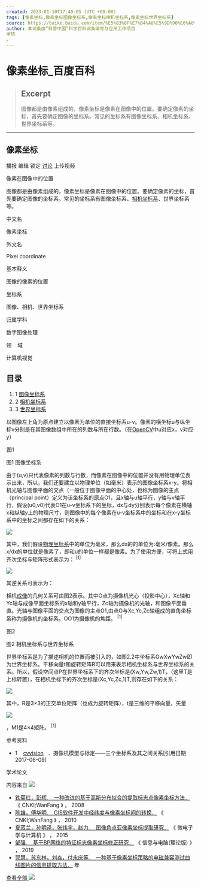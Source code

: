 ```yaml
---
created: 2023-01-10T17:40:05 (UTC +08:00)
tags: [像素坐标,像素坐标图像坐标系,像素坐标相机坐标系,像素坐标世界坐标系]
source: https://baike.baidu.com/item/%E5%83%8F%E7%B4%A0%E5%9D%90%E6%A0%87/5372225?fr=aladdin
author: 本词条由“科普中国”科学百科词条编写与应用工作项目
审核
。
---
```


# 像素坐标_百度百科

> ## Excerpt
> 图像都是由像素组成的，像素坐标是像素在图像中的位置。要确定像素的坐标，首先要确定图像的坐标系。常见的坐标系有图像坐标系、相机坐标系、世界坐标系等。

---
## 像素坐标

播报 编辑 锁定 [讨论](https://baike.baidu.com/planet/talk?lemmaId=5372225&fromModule=lemma_right-issue-btn) 上传视频

像素在图像中的位置

图像都是由像素组成的，像素坐标是像素在图像中的位置。要确定像素的坐标，首先要确定图像的坐标系。常见的坐标系有图像坐标系、[相机坐标系](https://baike.baidu.com/item/%E7%9B%B8%E6%9C%BA%E5%9D%90%E6%A0%87%E7%B3%BB/3677748?fromModule=lemma_inlink)、世界坐标系等。

中文名

像素坐标

外文名

Pixel coordinate

基本释义

图像的像素的位置

坐标系

图像、相机、世界坐标系

归属学科

数字图像处理

领    域

计算机视觉

## 目录

1.  1 [图像坐标系](https://baike.baidu.com/item/%E5%83%8F%E7%B4%A0%E5%9D%90%E6%A0%87/5372225?fr=aladdin#1)
2.  2 [相机坐标系](https://baike.baidu.com/item/%E5%83%8F%E7%B4%A0%E5%9D%90%E6%A0%87/5372225?fr=aladdin#2)
3.  3 [世界坐标系](https://baike.baidu.com/item/%E5%83%8F%E7%B4%A0%E5%9D%90%E6%A0%87/5372225?fr=aladdin#3)

以图像左上角为原点建立以像素为单位的直接坐标系u-v。像素的横坐标u与纵坐标v分别是在其图像数组中所在的列数与所在行数。（在[OpenCV](https://baike.baidu.com/item/OpenCV?fromModule=lemma_inlink)中u对应x，v对应y）

 [![图1 ](data:image/png;base64,iVBORw0KGgoAAAANSUhEUgAAAAEAAAABCAMAAAAoyzS7AAAAGXRFWHRTb2Z0d2FyZQBBZG9iZSBJbWFnZVJlYWR5ccllPAAAAAZQTFRF9fX1AAAA0VQI3QAAAAxJREFUeNpiYAAIMAAAAgABT21Z4QAAAABJRU5ErkJggg==)](https://baike.baidu.com/pic/%E5%83%8F%E7%B4%A0%E5%9D%90%E6%A0%87/5372225/0/a08b87d6277f9e2f457be35c1530e924b899f31c?fr=lemma&fromModule=lemma_content-image&ct=single "图1 ")图1

图1 图像坐标系

由于(u,v)只代表像素的列数与行数，而像素在图像中的位置并没有用物理单位表示出来，所以，我们还要建立以物理单位（如毫米）表示的图像坐标系x-y。将相机光轴与图像平面的交点（一般位于图像平面的中心处，也称为图像的主点（principal point）定义为该坐标系的原点O1，且x轴与u轴平行，y轴与v轴平行，假设(u0,v0)代表O1在u-v坐标系下的坐标，dx与dy分别表示每个像素在横轴x和纵轴y上的物理尺寸，则图像中的每个像素在u-v坐标系中的坐标和在x-y坐标系中的坐标之间都存在如下的关系：

![](https://bkimg.cdn.bcebos.com/formula/e150967f1bacf40942a96d318c8ad552.svg)

其中，我们假设[物理坐标系](https://baike.baidu.com/item/%E7%89%A9%E7%90%86%E5%9D%90%E6%A0%87%E7%B3%BB?fromModule=lemma_inlink)中的单位为毫米，那么dx的的单位为:毫米/像素。那么x/dx的单位就是像素了，即和u的单位一样都是像素。为了使用方便，可将上式用齐次坐标与矩阵形式表示为： <sup data-sup="1" data-ctrmap=":1,"> [1]</sup> 

![](https://bkimg.cdn.bcebos.com/formula/e6460a41505cad339f05b1d11a73b674.svg)

其逆关系可表示为：

相机[成像](https://baike.baidu.com/item/%E6%88%90%E5%83%8F?fromModule=lemma_inlink)的几何关系可由图2表示。其中O点为摄像机光心（投影中心），Xc轴和Yc轴与成像平面坐标系的x轴和y轴平行，Zc轴为摄像机的光轴，和图像平面垂直。光轴与图像平面的交点为图像的主点O1,由点O与Xc,Yc,Zc轴组成的直角坐标系称为摄像机的坐标系。OO1为摄像机的焦距。 <sup data-sup="1" data-ctrmap=":1,"> [1]</sup> 

 [![图2](data:image/png;base64,iVBORw0KGgoAAAANSUhEUgAAAAEAAAABCAMAAAAoyzS7AAAAGXRFWHRTb2Z0d2FyZQBBZG9iZSBJbWFnZVJlYWR5ccllPAAAAAZQTFRF9fX1AAAA0VQI3QAAAAxJREFUeNpiYAAIMAAAAgABT21Z4QAAAABJRU5ErkJggg==)](https://baike.baidu.com/pic/%E5%83%8F%E7%B4%A0%E5%9D%90%E6%A0%87/5372225/0/267f9e2f0708283820d63940b299a9014d08f18f?fr=lemma&fromModule=lemma_content-image&ct=single "图2")图2

图2 相机坐标系与世界坐标系

世界坐标系是为了描述相机的位置而被引入的，如图2.2中坐标系OwXwYwZw即为世界坐标系。平移向量t和旋转矩阵R可以用来表示相机坐标系与世界坐标系的关系。所以，假设空间点P在世界坐标系下的齐次坐标是(Xw,Yw,Zw,1)T，（这里T是上标转置），在相机坐标下的齐次坐标是(Xc,Yc,Zc,1)T,则存在如下的关系：

![](https://bkimg.cdn.bcebos.com/formula/5e8f0bdda955cf7ffffc3184db611194.svg)

其中，R是3×3的正交单位矩阵（也成为旋转矩阵），t是三维的平移向量，矢量

![](https://bkimg.cdn.bcebos.com/formula/21f67534bb1ded8d5f50fdfc8bc03ec8.svg)

，M1是4×4矩阵。 <sup data-sup="1" data-ctrmap=":1,"> [1]</sup> 

参考资料

-   1   [](https://baike.baidu.com/item/%E5%83%8F%E7%B4%A0%E5%9D%90%E6%A0%87/5372225?fr=aladdin#ref_[1]_21526282) [cvvision](https://baike.baidu.com/reference/5372225/f5d3tZ0sU5IBkRGNCoNHBSYXZULas7PH6oRG7BUGTryLOldWw1Jcu_SOcB918bbg0W7nakX5ktT-7eSY)   ．摄像机模型与标定——三个坐标系及其之间关系\[引用日期2017-06-09\]

学术论文

内容来自 [![](https://bkssl.bdimg.com/static/wiki-lemma/widget/lemma_content/mainContent/lemmaSciencePaper/img/science_logo_f1bd60c.png)](https://xueshu.baidu.com/?site=baike)

-   [铁菊红，彭辉.    一种改进的基于高斯分布拟合的提取标志点像素坐标方法．](https://xueshu.baidu.com/usercenter/paper/show?paperid=3bff9194f697bb17b3954837dd2d7677&tn=SE_baiduxueshu_c1gjeupa&ie=utf-8&site=baike) 《 CNKI;WanFang 》 ， 2008
-   [陈雄，傅华明.    GIS软件开发中经纬度与像素坐标间的转换．](https://xueshu.baidu.com/usercenter/paper/show?paperid=233002ee826291d102ce1cb2bf146cbc&tn=SE_baiduxueshu_c1gjeupa&ie=utf-8&site=baike) 《 CNKI;WanFang 》 ， 2010
-   [夏菽兰，孙明泽，张炜宇，赵力.    图像角点亚像素坐标提取研究．](https://xueshu.baidu.com/usercenter/paper/show?paperid=43fe3828d72a695f6c78af8e82b945ba&tn=SE_baiduxueshu_c1gjeupa&ie=utf-8&site=baike) 《 微电子学与计算机 》 ， 2015
-   [邹强.    基于BP网络的特征标志像素坐标修正研究．](https://xueshu.baidu.com/usercenter/paper/show?paperid=1q5402w0mv4m04b0af6u0tu0c0064104&tn=SE_baiduxueshu_c1gjeupa&ie=utf-8&site=baike) 《 信息与电脑(理论版) 》 ， 2019
-   [郭慧，苏东林，刘焱，付永庆等.    一种基于像素坐标策略的电磁兼容测试曲线图片的信息提取方法．](https://xueshu.baidu.com/usercenter/paper/show?paperid=098c44c2a177e4d6b493e66308ffa5b9&tn=SE_baiduxueshu_c1gjeupa&ie=utf-8&site=baike) 年

[查看全部 ![](https://bkssl.bdimg.com/static/wiki-lemma/widget/lemma_content/mainContent/lemmaSciencePaper/img/toggle_185d48f.svg)](https://xueshu.baidu.com/s?wd=intitle%3A%28%E5%83%8F%E7%B4%A0%E5%9D%90%E6%A0%87%29&tn=SE_baiduxueshu_c1gjeupa&ie=utf-8&sc_from=pingtai6&site=baike)
